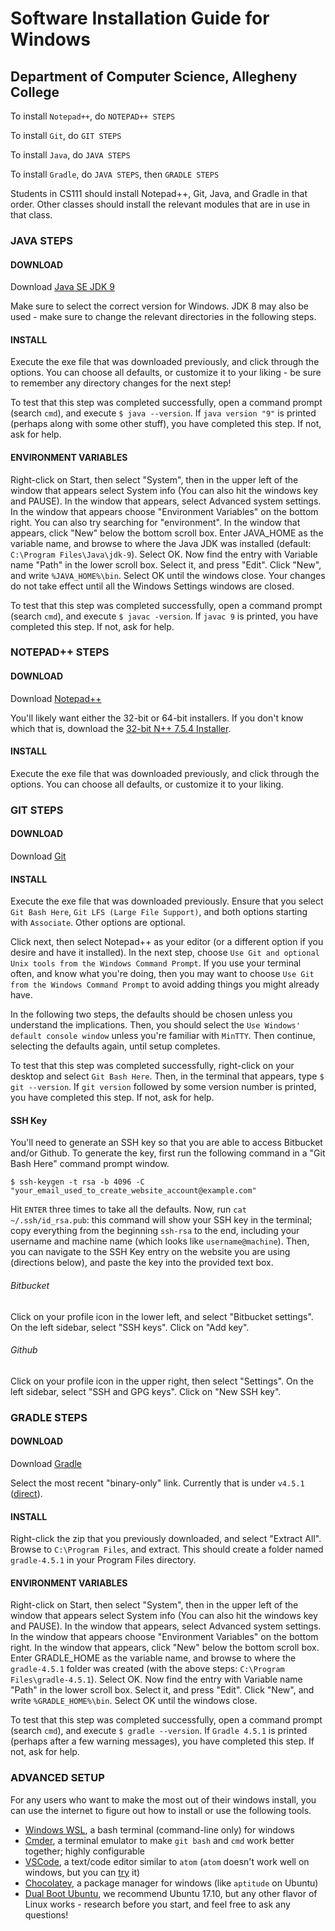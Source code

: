 # Software Installation Guide for Windows

## Department of Computer Science, Allegheny College

To install `Notepad++`, do `NOTEPAD++ STEPS`

To install `Git`, do `GIT STEPS`

To install `Java`, do `JAVA STEPS`

To install `Gradle`, do `JAVA STEPS`, then `GRADLE STEPS`

Students in CS111 should install Notepad++, Git, Java, and Gradle in that order. Other classes should install the relevant modules that are in use in that class.

### JAVA STEPS

#### DOWNLOAD

Download [Java SE JDK 9](http://www.oracle.com/technetwork/java/javase/downloads/index.html)

Make sure to select the correct version for Windows. JDK 8 may also be used - make sure to change the relevant directories in the following steps.

#### INSTALL

Execute the exe file that was downloaded previously, and click through the options. You can choose all defaults, or customize it to your liking - be sure to remember any directory changes for the next step!

To test that this step was completed successfully, open a command prompt (search `cmd`), and execute `$ java --version`. If `java version "9"` is printed (perhaps along with some other stuff), you have completed this step. If not, ask for help.

#### ENVIRONMENT VARIABLES

Right-click on Start, then select "System", then in the upper left of the window that appears select System info (You can also hit the windows key and PAUSE). In the window that appears, select Advanced system settings. In the window that appears choose "Environment Variables" on the bottom right. You can also try searching for "environment". In the window that appears, click "New" below the
bottom scroll box. Enter JAVA_HOME as the variable name, and browse to where the Java JDK was installed (default: `C:\Program Files\Java\jdk-9`). Select OK. Now find the entry with Variable name "Path" in the lower scroll box. Select it, and
press "Edit". Click "New", and write `%JAVA_HOME%\bin`. Select OK until the windows close. Your changes do not take effect until all the Windows Settings windows are closed.

To test that this step was completed successfully, open a command prompt (search `cmd`), and execute `$ javac -version`. If `javac 9` is printed, you have completed this step. If not, ask for help.

### NOTEPAD++ STEPS

#### DOWNLOAD

Download [Notepad++](https://notepad-plus-plus.org/download/v7.5.4.html)

You'll likely want either the 32-bit or 64-bit installers. If you don't know which that is, download the [32-bit N++ 7.5.4 Installer](https://notepad-plus-plus.org/repository/7.x/7.5.4/npp.7.5.4.Installer.exe).

#### INSTALL

Execute the exe file that was downloaded previously, and click through the options. You can choose all defaults, or customize it to your liking.

### GIT STEPS

#### DOWNLOAD

Download [Git](https://git-scm.com/download/win)

#### INSTALL

Execute the exe file that was downloaded previously. Ensure that you select `Git Bash Here`, `Git LFS (Large File Support)`, and both options starting with `Associate`. Other options are optional.

Click next, then select Notepad++ as your editor (or a different option if you desire and have it installed). In the next step, choose `Use Git and optional Unix tools from the Windows Command Prompt`. If you use your terminal often, and know what you're doing, then you may want to choose `Use Git from the Windows Command Prompt` to avoid adding things you might already have.

In the following two steps, the defaults should be chosen unless you understand the implications. Then, you should select the `Use Windows' default console window` unless you're familiar with `MinTTY`. Then continue, selecting the defaults again, until setup completes.

To test that this step was completed successfully, right-click on your desktop and select `Git Bash Here`. Then, in the terminal that appears, type `$ git --version`. If `git version` followed by some version number is printed, you have completed this step. If not, ask for help.

#### SSH Key

You'll need to generate an SSH key so that you are able to access Bitbucket and/or Github. To generate the key, first run the following command in a "Git Bash Here" command prompt window.

```
$ ssh-keygen -t rsa -b 4096 -C "your_email_used_to_create_website_account@example.com"
```

Hit `ENTER` three times to take all the defaults. Now, run `cat ~/.ssh/id_rsa.pub`: this command will show your SSH key in the terminal; copy everything from the beginning `ssh-rsa` to the end, including your username and machine name (which looks like `username@machine`). Then, you can navigate to the SSH Key entry on the website you are using (directions below), and paste the key into the provided text box.

###### Bitbucket

Click on your profile icon in the lower left, and select "Bitbucket settings". On the left sidebar, select "SSH keys". Click on "Add key".

###### Github

Click on your profile icon in the upper right, then select "Settings". On the left sidebar, select "SSH and GPG keys". Click on "New SSH key".

### GRADLE STEPS

#### DOWNLOAD

Download [Gradle](https://gradle.org/releases/)

Select the most recent "binary-only" link. Currently that is under `v4.5.1` ([direct](https://services.gradle.org/distributions/gradle-4.5.1-bin.zip?_ga=2.52152425.1188320942.1518130805-15040205.1517342238)).

#### INSTALL

Right-click the zip that you previously downloaded, and select "Extract All". Browse to `C:\Program Files`, and extract. This should create a folder named `gradle-4.5.1` in your Program Files directory.

#### ENVIRONMENT VARIABLES

Right-click on Start, then select "System", then in the upper left of the window that appears select System info (You can also hit the windows key and PAUSE). In the window that appears, select Advanced system settings. In the window that appears choose "Environment Variables" on the bottom right. In the window that appears, click "New" below the bottom scroll box. Enter GRADLE_HOME as the variable name, and browse to where the `gradle-4.5.1` folder was created (with the above steps: `C:\Program Files\gradle-4.5.1`). Select OK. Now find the entry with Variable name "Path" in the lower scroll box. Select it, and press "Edit". Click "New", and write `%GRADLE_HOME%\bin`. Select OK until the windows close.

To test that this step was completed successfully, open a command prompt (search `cmd`), and execute `$ gradle --version`. If `Gradle 4.5.1` is printed (perhaps after a few warning messages), you have completed this step. If not, ask for help.

### ADVANCED SETUP

For any users who want to make the most out of their windows install, you can use the internet to figure out how to install or use the following tools.

* [Windows WSL](https://docs.microsoft.com/en-us/windows/wsl/install-win10), a bash terminal (command-line only) for windows
* [Cmder](http://cmder.net/), a terminal emulator to make `git bash` and `cmd` work better together; highly configurable
* [VSCode](https://code.visualstudio.com/), a text/code editor similar to `atom` (`atom` doesn't work well on windows, but you can [try](https://atom.io/) it)
* [Chocolatey](https://chocolatey.org/), a package manager for windows (like `aptitude` on Ubuntu)
* [Dual Boot Ubuntu](https://www.lifewire.com/ultimate-windows-8-1-ubuntu-dual-boot-guide-2200654), we recommend Ubuntu 17.10, but any other flavor of Linux works - research before you start, and feel free to ask any questions!
